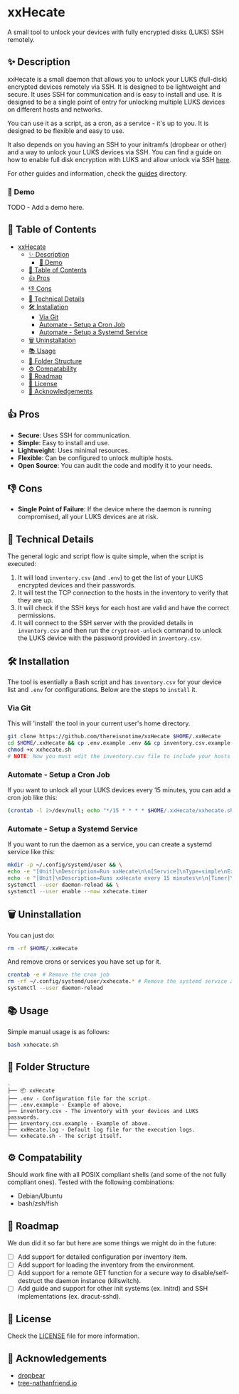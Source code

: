 # xxHecate

A small tool to unlock your devices with fully encrypted disks (LUKS) SSH remotely.

## ✨ Description

xxHecate is a small daemon that allows you to unlock your LUKS (full-disk) encrypted devices remotely via SSH. It is designed to be lightweight and secure. It uses SSH for communication and is easy to install and use. It is designed to be a single point of entry for unlocking multiple LUKS devices on different hosts and networks.

You can use it as a script, as a cron, as a service - it's up to you. It is designed to be flexible and easy to use.

It also depends on you having an SSH to your initramfs (dropbear or other) and a way to unlock your LUKS devices via SSH. You can find a guide on how to enable full disk encryption with LUKS and allow unlock via SSH [here](./guides/setup-dropbear-ssh.md).

For other guides and information, check the [guides](./guides) directory.

### 🎥 Demo

TODO - Add a demo here.

## 📝 Table of Contents

- [xxHecate](#xxhecate)
  - [✨ Description](#-description)
    - [🎥 Demo](#-demo)
  - [📝 Table of Contents](#-table-of-contents)
  - [👍 Pros](#-pros)
  - [👎 Cons](#-cons)
  - [🔩 Technical Details](#-technical-details)
  - [🛠️ Installation](#️-installation)
    - [Via Git](#via-git)
    - [Automate - Setup a Cron Job](#automate---setup-a-cron-job)
    - [Automate - Setup a Systemd Service](#automate---setup-a-systemd-service)
  - [🗑️ Uninstallation](#️-uninstallation)
  - [📚 Usage](#-usage)
  - [📁 Folder Structure](#-folder-structure)
  - [⚙️ Compatability](#️-compatability)
  - [🚀 Roadmap](#-roadmap)
  - [📜 License](#-license)
  - [🙏 Acknowledgements](#-acknowledgements)
  
## 👍 Pros

- **Secure**: Uses SSH for communication.
- **Simple**: Easy to install and use.
- **Lightweight**: Uses minimal resources.
- **Flexible**: Can be configured to unlock multiple hosts.
- **Open Source**: You can audit the code and modify it to your needs.

## 👎 Cons

- **Single Point of Failure**: If the device where the daemon is running compromised, all your LUKS devices are at risk.

## 🔩 Technical Details

The general logic and script flow is quite simple, when the script is executed:

1. It will load `inventory.csv` (and `.env`) to get the list of your LUKS encrypted devices and their passwords.
2. It will test the TCP connection to the hosts in the inventory to verify that they are up.
3. It will check if the SSH keys for each host are valid and have the correct permissions.
4. It will connect to the SSH server with the provided details in `inventory.csv` and then run the `cryptroot-unlock` command to unlock the LUKS device with the password provided in `inventory.csv`.

## 🛠️ Installation

The tool is esentially a Bash script and has `inventory.csv` for your device list and `.env` for configurations. Below are the steps to `install` it.

### Via Git

This will 'install' the tool in your current user's home directory.

```bash
git clone https://github.com/thereisnotime/xxHecate $HOME/.xxHecate
cd $HOME/.xxHecate && cp .env.example .env && cp inventory.csv.example inventory.csv
chmod +x xxhecate.sh
# NOTE: Now you must edit the inventory.csv file to include your hosts and their LUKS decryption passwords.
```

### Automate - Setup a Cron Job

If you want to unlock all your LUKS devices every 15 minutes, you can add a cron job like this:

```bash
(crontab -l 2>/dev/null; echo "*/15 * * * * $HOME/.xxHecate/xxhecate.sh") | crontab -
```

### Automate - Setup a Systemd Service

If you want to run the daemon as a service, you can create a systemd service like this:

```bash
mkdir -p ~/.config/systemd/user && \
echo -e "[Unit]\nDescription=Run xxHecate\n\n[Service]\nType=simple\nExecStart=$HOME/.xxHecate/xxhecate.sh" > ~/.config/systemd/user/xxhecate.service && \
echo -e "[Unit]\nDescription=Runs xxHecate every 15 minutes\n\n[Timer]\nOnCalendar=*:0/15\nPersistent=true\n\n[Install]\nWantedBy=timers.target" > ~/.config/systemd/user/xxhecate.timer && \
systemctl --user daemon-reload && \
systemctl --user enable --now xxhecate.timer
```

## 🗑️ Uninstallation

You can just do:

```bash
rm -rf $HOME/.xxHecate
```

And remove crons or services you have set up for it.

```bash
crontab -e # Remove the cron job
rm -rf ~/.config/systemd/user/xxhecate.* # Remove the systemd service and timer
systemctl --user daemon-reload
```

## 📚 Usage

Simple manual usage is as follows:

```bash
bash xxhecate.sh
```

## 📁 Folder Structure

```text
.
├── 📦 xxHecate
├── .env - Configuration file for the script.
├── .env.example - Example of above.
├── inventory.csv - The inventory with your devices and LUKS passwords.
├── inventory.csv.example - Example of above.
├── xxHecate.log - Default log file for the execution logs.
└── xxhecate.sh - The script itself.
```

## ⚙️ Compatability

Should work fine with all POSIX compliant shells (and some of the not fully compliant ones). Tested with the following combinations:

- Debian/Ubuntu
- bash/zsh/fish

## 🚀 Roadmap

We dun did it so far but here are some things we might do in the future:

- [ ] Add support for detailed configuration per inventory item.
- [ ] Add support for loading the inventory from the environment.
- [ ] Add support for a remote GET function for a secure way to disable/self-destruct the daemon instance (killswitch).
- [ ] Add guide and support for other init systems (ex. initrd) and SSH implementations (ex. dracut-sshd).

## 📜 License

Check the [LICENSE](LICENSE) file for more information.

## 🙏 Acknowledgements

- [dropbear](https://matt.ucc.asn.au/dropbear/dropbear.html)
- [tree-nathanfriend.io](https://tree.nathanfriend.io/?s=(%27opt8s!(%27fancy6~fullPath!false~trailingSlash6~rootDot6)~9(%279%27%F0%9F%93%A6%20J4.env0Configurat82scriptG.en*MvI3%20with%20youBdevicesFnd%20LUKS%20passwordsGM*J.log0Default%20log2execut8%20logsGxxh7.shIscript%20itself.%27)~vers8!%271%27)*v.eAe0EA5ofFboveG0%20-%202%20fil5foBth53inventory4%5Cn5e%206!true7ecate8ion9source!AxamplBr%20F%20aG.4I0Th5JxxH7M3.cs%01MJIGFBA987654320*)
